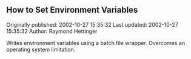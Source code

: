 ## How to Set Environment Variables

Originally published: 2002-10-27 15:35:32
Last updated: 2002-10-27 15:35:32
Author: Raymond Hettinger

Writes environment variables using a batch file wrapper.  Overcomes an operating system limitation.